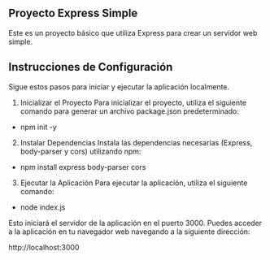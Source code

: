 ## Proyecto Express Simple
Este es un proyecto básico que utiliza Express para crear un servidor web simple.
## Instrucciones de Configuración
Sigue estos pasos para iniciar y ejecutar la aplicación localmente.

1. Inicializar el Proyecto
Para inicializar el proyecto, utiliza el siguiente comando para generar un archivo package.json predeterminado:
-   npm init -y

2. Instalar Dependencias
Instala las dependencias necesarias (Express, body-parser y cors) utilizando npm:
- npm install express body-parser cors

3. Ejecutar la Aplicación
Para ejecutar la aplicación, utiliza el siguiente comando:
- node index.js

Esto iniciará el servidor de la aplicación en el puerto 3000. Puedes acceder a la aplicación en tu navegador web navegando a la siguiente dirección:

http://localhost:3000